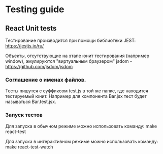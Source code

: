 # Testing guide

## React Unit tests

Тестирование производится при помощи библиотеки JEST:
https://jestjs.io/ru/

Объекты, отсутствующие на этапе юнит тестирования (например window), эмулируются
"виртуальным браузером" jsdom - https://github.com/jsdom/jsdom

### Соглашение о именах файлов.

Тесты пишутся с суффиксом test.js в той же папке, где находится тестируемый юнит.
Например для компонента Bar.jsx тест будет называться Bar.test.jsx.

### Запуск тестов

Для запуска в обычном режиме можно использовать команду:
make react-test

Для запуска в интерактивном режиме можно использовать команду:
make react-test-watch
